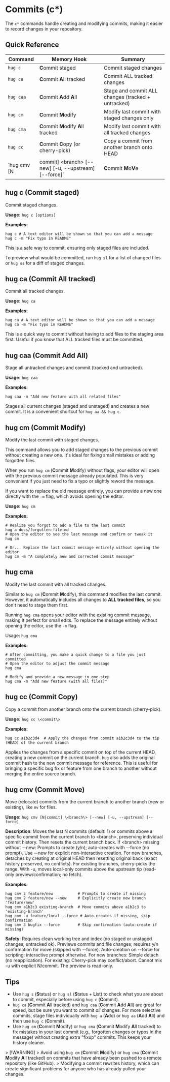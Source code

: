# Commits (c*)

The `c*` commands handle creating and modifying commits, making it easier to record changes in your repository.

## Quick Reference

| Command   | Memory Hook                           | Summary                                            |
|-----------|---------------------------------------|----------------------------------------------------|
| `hug c`   | **C**ommit staged                     | Commit staged changes                              |
| `hug ca`  | **C**ommit **A**ll tracked            | Commit ALL tracked changes                         |
| `hug caa` | **C**ommit **A**dd **A**ll            | Stage and commit ALL changes (tracked + untracked) |
| `hug cm`  | **C**ommit **M**odify                 | Modify last commit with staged changes only        |
| `hug cma` | **C**ommit **M**odify **A**ll tracked | Modify last commit with all tracked changes        |
| `hug cc`  | **C**ommit **C**opy (or cherry-pick)  | Copy a commit from another branch onto HEAD        |
| `hug cmv [N|commit] \<branch\> [--new] [-u, --upstream] [--force]` | **C**ommit **M**o**V**e | Move commits to another branch (like mv for files) |

## hug c (Commit staged)

Commit staged changes.

**Usage:** `hug c [options]`

**Examples:**
```shell
hug c # A text editor will be shown so that you can add a message
hug c -m "Fix typo in README"
```

This is a safe way to commit, ensuring only staged files are included.

To preview what would be committed, run `hug sl` for a list of changed files or `hug ss` for a diff of staged changes.

## hug ca (Commit All tracked)

Commit all tracked changes.

**Usage:** `hug ca`

**Examples:**
```shell
hug ca # A text editor will be shown so that you can add a message
hug ca -m "Fix typo in README"
```

This is a quick way to commit without having to add files to the staging area first.
Useful if you know that ALL tracked files must be committed.

## hug caa (Commit Add All)

Stage all untracked changes and commit (tracked and untracked).

**Usage:** `hug caa`

**Examples:**
```shell
hug caa -m "Add new feature with all related files"
```

Stages all current changes (staged and unstaged) and creates a new commit.
It is a convenient shortcut for `hug aa && hug c`.

## hug cm (Commit Modify)

Modify the last commit with staged changes.

This command allows you to add staged changes to the previous commit without creating a new one. It's ideal for fixing small mistakes or adding forgotten files.

When you run `hug cm` (**C**ommit **M**odify) without flags, your editor will open with the previous commit message already populated. This is very convenient if you just need to fix a typo or slightly reword the message.

If you want to replace the old message entirely, you can provide a new one directly with the `-m` flag, which avoids opening the editor.

**Usage:** `hug cm`

**Examples:**
```shell
# Realize you forgot to add a file to the last commit
hug a docs/forgotten-file.md
# Open the editor to see the last message and confirm or tweak it
hug cm

# Or... Replace the last commit message entirely without opening the editor
hug cm -m "A completely new and corrected commit message"
```

## hug cma

Modify the last commit with all tracked changes.

Similar to `hug cm` (**C**ommit **M**odify), this command modifies the last commit.
However, it automatically includes all changes to **ALL tracked files**, so you don't need to stage them first.

Running `hug cma` opens your editor with the existing commit message, making it perfect for small edits. To replace the message entirely without opening the editor, use the `-m` flag.

Usage: `hug cma`

**Examples:**
```shell
# After committing, you make a quick change to a file you just committed
# Open the editor to adjust the commit message
hug cma

# Modify and provide a new message in one step
hug cma -m "Add new feature (with all files)"
```

## hug cc (Commit Copy)

Copy a commit from another branch onto the current branch (cherry-pick).

**Usage:** `hug cc \<commit\>`

**Examples:**
```shell
hug cc a1b2c3d4  # Apply the changes from commit a1b2c3d4 to the tip (HEAD) of the current branch
```

Applies the changes from a specific commit on top of the current HEAD, creating a new commit on the current branch. `hug` also adds the original commit hash to the new commit message for reference. This is useful for bringing a specific bug fix or feature from one branch to another without merging the entire source branch.

## hug cmv (Commit Move)

Move (relocate) commits from the current branch to another branch (new or existing), like `mv` for files.

**Usage:** `hug cmv [N|commit] \<branch\> [--new] [-u, --upstream] [--force]`

**Description**: Moves the last N commits (default: 1) or commits above a specific commit from the current branch to \<branch\>, preserving individual commit history. Then resets the current branch back. If \<branch\> missing without --new: Prompts to create (y/n); auto-creates with --force (no prompt). Use --new for explicit non-interactive creation. For new branches, detaches by creating at original HEAD then resetting original back (exact history preserved, no conflicts). For existing branches, cherry-picks the range. With -u, moves local-only commits above the upstream tip (read-only preview/confirmation; no fetch).

**Examples:**
```shell
hug cmv 2 feature/new           # Prompts to create if missing
hug cmv 2 feature/new --new     # Explicitly create new branch 'feature/new'
hug cmv a1b2c3 existing-branch  # Move commits above a1b2c3 to 'existing-branch'
hug cmv -u feature/local --force # Auto-creates if missing, skip confirmation
hug cmv 3 bugfix --force        # Skip confirmation (auto-create if missing)
```

**Safety**: Requires clean working tree and index (no staged or unstaged changes; untracked ok). Previews commits and file changes; requires y/n confirmation for move (skipped with --force). Auto-creation on --force for scripting; interactive prompt otherwise. For new branches: Simple detach (no reapplication). For existing: Cherry-pick may conflict/abort. Cannot mix -u with explicit N/commit. The preview is read-only.

## Tips
- Use `hug s` (**S**tatus) or `hug sl` (**S**tatus + **L**ist) to check what you are about to commit, especially before using `hug c` (**C**ommit).
- `hug ca` (**C**ommit **A**ll tracked) and `hug caa` (**C**ommit **A**dd **A**ll) are great for speed, but be sure you want to commit *all* changes. For more selective commits, stage files individually with `hug a` (**A**dd) or `hug aa` (**A**dd **A**ll) and then use `hug c` (**C**ommit).
- Use `hug cm` (**C**ommit **M**odify) or `hug cma` (**C**ommit **M**odify **A**ll tracked) to fix mistakes in your last commit (e.g., forgotten changes or typos in the message) without creating extra "fixup" commits. This keeps your history cleaner.

\> [!WARNING]
\> Avoid using `hug cm` (**C**ommit **M**odify) or `hug cma` (**C**ommit **M**odify **A**ll tracked) on commits that have already been pushed to a remote repository (like GitHub).
\> Modifying a commit rewrites history, which can create significant problems for anyone who has already pulled your changes.
